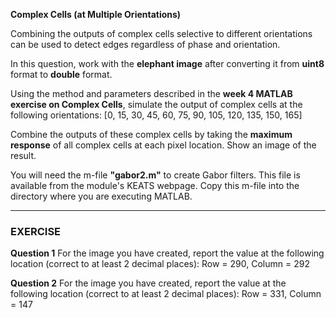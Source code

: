 **Complex Cells (at Multiple Orientations)**

Combining the outputs of complex cells selective to different orientations can be used to detect edges regardless of phase and orientation.

In this question, work with the **elephant image** after converting it from **uint8** format to **double** format.

Using the method and parameters described in the **week 4 MATLAB exercise on Complex Cells**, simulate the output of complex cells at the following orientations:
[0, 15, 30, 45, 60, 75, 90, 105, 120, 135, 150, 165]

Combine the outputs of these complex cells by taking the **maximum response** of all complex cells at each pixel location. Show an image of the result.

You will need the m-file **"gabor2.m"** to create Gabor filters. This file is available from the module's KEATS webpage. Copy this m-file into the directory where you are executing MATLAB.

---

### **EXERCISE**

**Question 1**
For the image you have created, report the value at the following location (correct to at least 2 decimal places):
Row = 290, Column = 292

**Question 2**
For the image you have created, report the value at the following location (correct to at least 2 decimal places):
Row = 331, Column = 147

